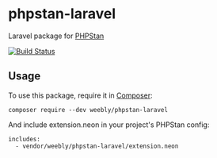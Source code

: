 # phpstan-laravel
Laravel package for [PHPStan](https://github.com/phpstan/phpstan)

[![Build Status](https://img.shields.io/travis/Weebly/phpstan-laravel/master.svg?style=flat-square)](https://travis-ci.org/Weebly/phpstan-laravel)

## Usage

To use this package, require it in [Composer](https://getcomposer.org/):

```
composer require --dev weebly/phpstan-laravel
```

And include extension.neon in your project's PHPStan config:

```
includes:
  - vendor/weebly/phpstan-laravel/extension.neon
```
